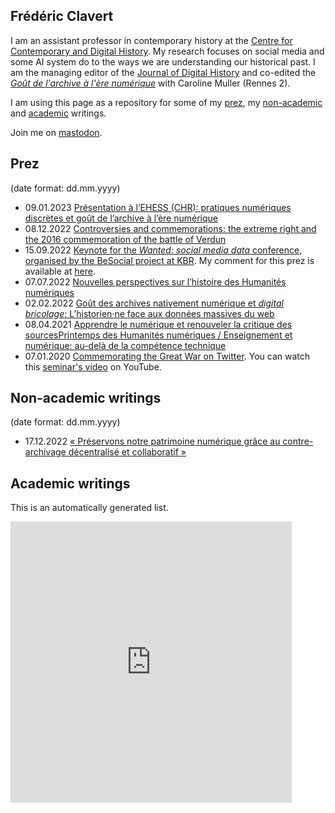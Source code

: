 ## Frédéric Clavert

I am an assistant professor in contemporary history at the [Centre for Contemporary and Digital History](https://c2dh.uni.lu). My research focuses on social media and some AI system do to the ways we are understanding our historical past. I am the managing editor of the [Journal of Digital History](https://www.journalofdigitalhistory.org) and co-edited the [*Goût de l'archive à l'ère numérique*](https://gout-numerique.net) with Caroline Muller (Rennes 2). 

I am using this page as a repository for some of my [prez](#prez), my [non-academic](#non-academic-writings) and  [academic](#academic-writings) writings.

Join me on <a rel="me" href="https://mastodon.social/@inactinique">mastodon</a>.

## Prez
(date format: dd.mm.yyyy)

- 09.01.2023 [Présentation à l’EHESS (CHR): pratiques numériques discrètes et goût de l’archive à l’ère numérique](https://slides.com/inactinique/gout-de-l-archive-et-pratiques-discretes)
- 08.12.2022 [Controversies and commemorations: the extreme right and the 2016 commemoration of the battle of Verdun](2022-12-08_Verdun/2022-12-08_Verdun.html) 
- 15.09.2022 [Keynote for the *Wanted: social media data* conference, organised by the BeSocial project at KBR](https://inactinique.github.io/2022-09-15_BeSocial/besocial_keynote.html#/). My comment for this prez is available at [here](https://inactinique.github.io/2022-09-15_BeSocial/besocial_keynote_comments.html).
- 07.07.2022 [Nouvelles perspectives sur l’histoire des Humanités numériques](2022-07-07_Poincaré/20220707_Poincaré.html)
- 02.02.2022 [Goût des archives nativement numérique et *digital bricolage*: L’historien·ne face aux données massives du web](2022-02-02_Epitech/20220202_Epitech.html)
- 08.04.2021 [Apprendre le numérique et renouveler la critique des sourcesPrintemps des Humanités numériques / Enseignement et numérique: au-delà de la compétence technique](2021-04-08_printempsHN/2021-04-08_printempsHN.html)
- 07.01.2020 [Commemorating the Great War on Twitter](2020-01-07_IHR/2020-01-07_IHR.html). You can watch this [seminar's video](https://www.youtube.com/watch?v=KDPONgG5H88) on YouTube.

## Non-academic writings 
(date format: dd.mm.yyyy)
- 17.12.2022 [« Préservons notre patrimoine numérique grâce au contre-archivage décentralisé et collaboratif »](https://www.lemonde.fr/idees/article/2022/12/17/preservons-notre-patrimoine-numerique-grace-au-contre-archivage-decentralise-et-collaboratif_6154820_3232.html)

## Academic writings
This is an automatically generated list.

<iframe src="https://orbilu.uni.lu/widget?query=%28%28uid%3A50029240%29%29&amp;chars=50&amp;etal=3&amp;language=en&amp;data=&amp;format=&amp;css=%2Ffiles%2Fcss%2Fwl.css&amp;sort_by0=1&amp;order0=DESC&amp;sort_by1=3&amp;order1=ASC&amp;sort_by2=2&amp;order2=ASC" marginwidth="0" marginheight="0" scrolling="yes" width="450" height="450" frameborder="0"></iframe>

